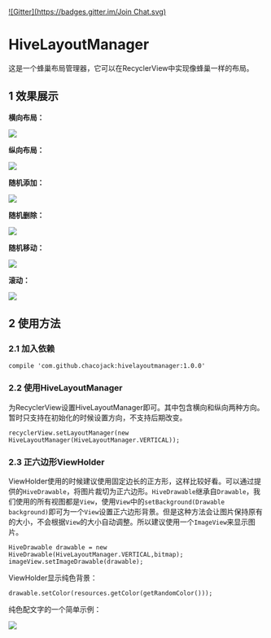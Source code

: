 [![Gitter](https://badges.gitter.im/Join Chat.svg)](https://gitter.im/HiveLayoutManager/Lobby)

# HiveLayoutManager

这是一个蜂巢布局管理器，它可以在RecyclerView中实现像蜂巢一样的布局。

## 1 效果展示

**横向布局：**

![](https://chacojack.github.io/2016/09/29/RecyclerView的一个马蜂窝布局/horizontal.png)

**纵向布局：**

![](https://chacojack.github.io/2016/09/29/RecyclerView的一个马蜂窝布局/vertical.png)

**随机添加：**

![](https://chacojack.github.io/2016/09/29/RecyclerView的一个马蜂窝布局/add.gif)

**随机删除：**

![](https://chacojack.github.io/2016/09/29/RecyclerView的一个马蜂窝布局/remove.gif)

**随机移动：**

![](https://chacojack.github.io/2016/09/29/RecyclerView的一个马蜂窝布局/move.gif)

**滚动：**

![](https://chacojack.github.io/2016/09/29/RecyclerView的一个马蜂窝布局/scroll.gif)

## 2 使用方法

### 2.1 加入依赖

```
compile 'com.github.chacojack:hivelayoutmanager:1.0.0'
```

### 2.2 使用HiveLayoutManager


为RecyclerView设置HiveLayoutManager即可。其中包含横向和纵向两种方向。暂时只支持在初始化的时候设置方向，不支持后期改变。

```
recyclerView.setLayoutManager(new HiveLayoutManager(HiveLayoutManager.VERTICAL));
```


### 2.3 正六边形ViewHolder

ViewHolder使用的时候建议使用固定边长的正方形，这样比较好看。可以通过提供的`HiveDrawable`，将图片裁切为正六边形。`HiveDrawable`继承自`Drawable`，我们使用的所有视图都是`View`，使用`View`中的`setBackground(Drawable background)`即可为一个`View`设置正六边形背景。但是这种方法会让图片保持原有的大小，不会根据`View`的大小自动调整。所以建议使用一个`ImageView`来显示图片。

```
HiveDrawable drawable = new HiveDrawable(HiveLayoutManager.VERTICAL,bitmap);
imageView.setImageDrawable(drawable);
```

ViewHolder显示纯色背景：

```
drawable.setColor(resources.getColor(getRandomColor()));
```

纯色配文字的一个简单示例：

![](https://chacojack.github.io/2016/09/29/RecyclerView的一个马蜂窝布局/color.png)
